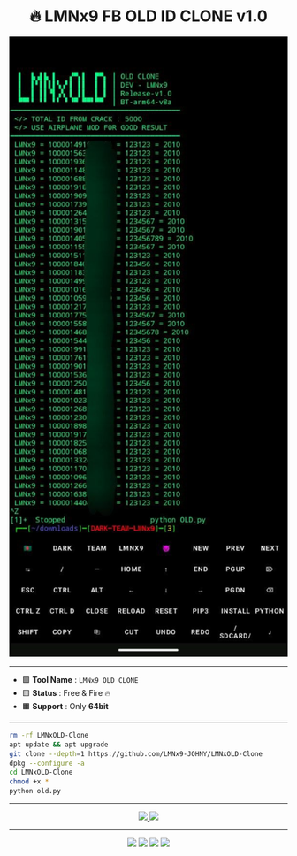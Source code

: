 <h1 align="center">
  🔥 LMNx9 FB OLD ID CLONE v1.0
</h1>

<p align="center">
  <img src="https://github.com/LMNx9-JOHNY/LMNxOLD-Clone/blob/main/review.jpg" width="600px" alt="Preview">
</p>

---

- 🟩 **Tool Name** : `LMNx9 OLD CLONE`
- 🟨 **Status** : Free & Fire 🔥
- 🟧 **Support** : Only **64bit**

---

```bash
rm -rf LMNxOLD-Clone
apt update && apt upgrade
git clone --depth=1 https://github.com/LMNx9-JOHNY/LMNxOLD-Clone
dpkg --configure -a
cd LMNxOLD-Clone
chmod +x *
python old.py
```

---

<p align="center"> <a href="https://t.me/TM_LMNx9"> <img src="https://img.shields.io/badge/Join%20Telegram-0088cc?style=for-the-badge&logo=telegram&logoColor=white"> </a> <a href="https://t.me/x_LMNx9"> <img src="https://img.shields.io/badge/Contact%20Developer-ff0050?style=for-the-badge&logo=githubsponsors&logoColor=white"> </a> </p>

---

<p align="center"> <img src="https://img.shields.io/badge/Version-v1.0-blueviolet?style=for-the-badge&logo=python&logoColor=white"> <img src="https://img.shields.io/badge/Made%20With-Python-yellow?style=for-the-badge&logo=python"> <img src="https://img.shields.io/badge/Status-Free%20%26%20Fire-orange?style=for-the-badge&logo=firefox"> <img src="https://img.shields.io/badge/Support-64bit-green?style=for-the-badge&logo=linux"> </p>
